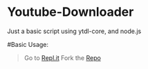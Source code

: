 # Youtube-Downloader
Just a basic script using ytdl-core, and node.js


#Basic Usage:
> Go to [Repl.it](https://replit.com)
> Fork the [Repo](https://github.com/jun-ro/Youtube-Downloader.git)
> 
